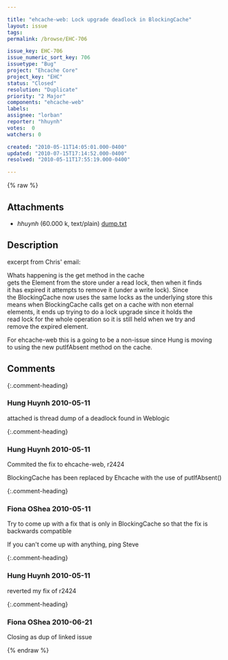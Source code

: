 ```yaml
---

title: "ehcache-web: Lock upgrade deadlock in BlockingCache"
layout: issue
tags: 
permalink: /browse/EHC-706

issue_key: EHC-706
issue_numeric_sort_key: 706
issuetype: "Bug"
project: "Ehcache Core"
project_key: "EHC"
status: "Closed"
resolution: "Duplicate"
priority: "2 Major"
components: "ehcache-web"
labels: 
assignee: "lorban"
reporter: "hhuynh"
votes:  0
watchers: 0

created: "2010-05-11T14:05:01.000-0400"
updated: "2010-07-15T17:14:52.000-0400"
resolved: "2010-05-11T17:55:19.000-0400"

---
```




{% raw %}


## Attachments
  
* <em>hhuynh</em> (60.000 k, text/plain) [dump.txt](/attachments/EHC/EHC-706/dump.txt)
  



## Description

<div markdown="1" class="description">

excerpt from Chris' email:

Whats happening is the get method in the cache  
gets the Element from the store under a read lock, then when it finds  
it has expired it attempts to remove it (under a write lock).  Since  
the BlockingCache now uses the same locks as the underlying store this  
means when BlockingCache calls get on a cache with non eternal  
elements, it ends up trying to do a lock upgrade since it holds the  
read lock for the whole operation so it is still held when we try and  
remove the expired element.

For ehcache-web this is a going to be a non-issue since Hung is moving  
to using the new putIfAbsent method on the cache.



</div>

## Comments


{:.comment-heading}
### **Hung Huynh** <span class="date">2010-05-11</span>

<div markdown="1" class="comment">

attached is thread dump of a deadlock found in Weblogic

</div>


{:.comment-heading}
### **Hung Huynh** <span class="date">2010-05-11</span>

<div markdown="1" class="comment">

Commited the fix to ehcache-web, r2424

BlockingCache has been replaced by Ehcache with the use of putIfAbsent()

</div>


{:.comment-heading}
### **Fiona OShea** <span class="date">2010-05-11</span>

<div markdown="1" class="comment">

Try to come up with a fix that is only in BlockingCache so that the fix is backwards compatible

If you can't come up with anything, ping Steve

</div>


{:.comment-heading}
### **Hung Huynh** <span class="date">2010-05-11</span>

<div markdown="1" class="comment">

reverted my fix of r2424

</div>


{:.comment-heading}
### **Fiona OShea** <span class="date">2010-06-21</span>

<div markdown="1" class="comment">

Closing as dup of linked issue

</div>



{% endraw %}
